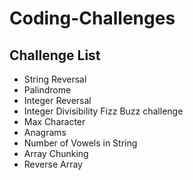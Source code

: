 # Coding-Challenges

## Challenge List

- String Reversal
- Palindrome
- Integer Reversal
- Integer Divisibility Fizz Buzz challenge
- Max Character
- Anagrams
- Number of Vowels in String
- Array Chunking
- Reverse Array